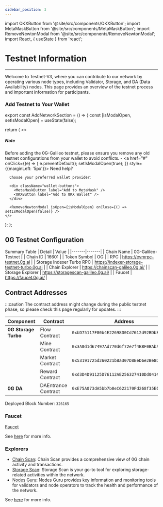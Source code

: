 ```yaml
---
sidebar_position: 3
---
```


import OKXButton from '@site/src/components/OKXButton';
import MetaMaskButton from '@site/src/components/MetaMaskButton';
import RemoveNewtonModal from '@site/src/components/RemoveNewtonModal';
import React, { useState } from 'react';

# Testnet Information
---

Welcome to Testnet-V3, where you can contribute to our network by operating various node types, including Validator, Storage, and DA (Data Availability) nodes. This page provides an overview of the testnet process and important information for participants.

### Add Testnet to Your Wallet

export const AddNetworkSection = () => {
  const [isModalOpen, setIsModalOpen] = useState(false);

  return (
    <>
      <div className="admonition admonition-note alert alert--info">
        <div className="admonition-heading">
          <h5>
            Note
          </h5>
        </div>
        <div className="admonition-content">
          <p>
            Before adding the 0G-Galileo testnet, please ensure you remove any old testnet configurations from your wallet to avoid conflicts. -
            <a href="#" onClick={(e) => { e.preventDefault(); setIsModalOpen(true); }} style={{marginLeft: '5px'}}>
              Need help?
            </a>
          </p>
        </div>
      </div>

      Choose your preferred wallet provider:

      <div className="wallet-buttons">
        <MetaMaskButton label="Add to MetaMask" />
        <OKXButton label="Add to OKX Wallet" />
      </div>

      <RemoveNewtonModal isOpen={isModalOpen} onClose={() => setIsModalOpen(false)} />
    </>
  );
};

<AddNetworkSection />

<style>
  {`
    .wallet-buttons {
      display: flex;
      gap: 16px;
      margin-bottom: 24px;
    }
    
    @media (max-width: 768px) {
      .wallet-buttons {
        flex-direction: column;
      }
    }
  `}
</style>

## 0G Testnet Configuration

Summary Table
| Detail | Value |
|-------|-------|
| Chain Name | 0G-Galileo-Testnet |
| Chain ID | 16601 |
| Token Symbol | OG |
| RPC | https://evmrpc-testnet.0g.ai |
| Storage Indexer Turbo RPC | https://indexer-storage-testnet-turbo.0g.ai |
| Chain Explorer | https://chainscan-galileo.0g.ai/ |
| Storage Explorer | https://storagescan-galileo.0g.ai/ |
| Faucet | https://faucet.0g.ai/ |

<!-- ## RPCs

**Comprehensive RPC Dashboard:** https://0g.originstake.com/rpc-api -->

## Contract Addresses

:::caution
The contract address might change during the public testnet phase, so please check this page regularly for updates. 
:::

| Component | Contract | Address |
|-----------|----------|---------|
| **0G Storage Turbo** | Flow Contract | `0xbD75117F80b4E22698D0Cd7612d92BDb8eaff628` |
| | Mine Contract | `0x3A0d1d67497Ad770d6f72e7f4B8F0BAbaa2A649C` |
| | Market Contract | `0x53191725d260221bBa307D8EeD6e2Be8DD265e19` |
| | Reward Contract | `0xd3D4D91125D76112AE256327410Dd0414Ee08Cb4` |
| **0G DA** | DAEntrance Contract | `0xE75A073dA5bb7b0eC622170Fd268f35E675a957B` |

Deployed Block Number: `326165`

### Faucet
[Faucet](https://faucet.0g.ai/) 

See [here](https://docs.0g.ai/build-with-0g/faucet) for more info.

### Explorers

- [Chain Scan](https://chainscan-galileo.0g.ai/): Chain Scan provides a comprehensive view of 0G chain activity and transactions.
- [Storage Scan](https://storagescan-galileo.0g.ai/): Storage Scan is your go-to tool for exploring storage-related activities within the network.
- [Nodes Guru](https://testnet.0g.explorers.guru/): Nodes Guru provides key information and monitoring tools for validators and node operators to track the health and performance of the network.
  
See [here](https://docs.0g.ai/build-with-0g/explorer) for more info.